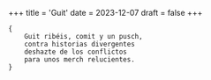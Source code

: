 +++
title = 'Guit'
date = 2023-12-07
draft = false
+++

	{
		Guit ribéis, comit y un pusch,
		contra historias divergentes
		deshazte de los conflictos
		para unos merch relucientes.
	}
